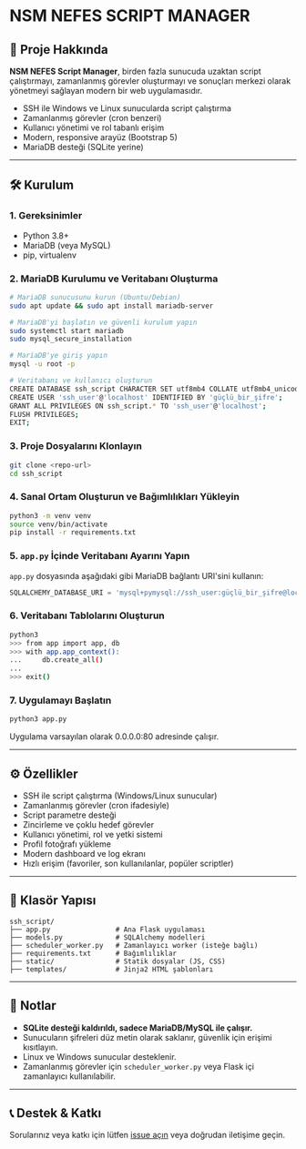 # NSM NEFES SCRIPT MANAGER

## 🚀 Proje Hakkında

**NSM NEFES Script Manager**, birden fazla sunucuda uzaktan script çalıştırmayı, zamanlanmış görevler oluşturmayı ve sonuçları merkezi olarak yönetmeyi sağlayan modern bir web uygulamasıdır. 

- SSH ile Windows ve Linux sunucularda script çalıştırma
- Zamanlanmış görevler (cron benzeri)
- Kullanıcı yönetimi ve rol tabanlı erişim
- Modern, responsive arayüz (Bootstrap 5)
- MariaDB desteği (SQLite yerine)

---

## 🛠️ Kurulum

### 1. Gereksinimler
- Python 3.8+
- MariaDB (veya MySQL)
- pip, virtualenv

### 2. MariaDB Kurulumu ve Veritabanı Oluşturma

```bash
# MariaDB sunucusunu kurun (Ubuntu/Debian)
sudo apt update && sudo apt install mariadb-server

# MariaDB'yi başlatın ve güvenli kurulum yapın
sudo systemctl start mariadb
sudo mysql_secure_installation

# MariaDB'ye giriş yapın
mysql -u root -p

# Veritabanı ve kullanıcı oluşturun
CREATE DATABASE ssh_script CHARACTER SET utf8mb4 COLLATE utf8mb4_unicode_ci;
CREATE USER 'ssh_user'@'localhost' IDENTIFIED BY 'güçlü_bir_şifre';
GRANT ALL PRIVILEGES ON ssh_script.* TO 'ssh_user'@'localhost';
FLUSH PRIVILEGES;
EXIT;
```

### 3. Proje Dosyalarını Klonlayın

```bash
git clone <repo-url>
cd ssh_script
```

### 4. Sanal Ortam Oluşturun ve Bağımlılıkları Yükleyin

```bash
python3 -m venv venv
source venv/bin/activate
pip install -r requirements.txt
```

### 5. `app.py` İçinde Veritabanı Ayarını Yapın

`app.py` dosyasında aşağıdaki gibi MariaDB bağlantı URI'sini kullanın:

```python
SQLALCHEMY_DATABASE_URI = 'mysql+pymysql://ssh_user:güçlü_bir_şifre@localhost/ssh_script?charset=utf8mb4'
```

### 6. Veritabanı Tablolarını Oluşturun

```bash
python3
>>> from app import app, db
>>> with app.app_context():
...     db.create_all()
... 
>>> exit()
```

### 7. Uygulamayı Başlatın

```bash
python3 app.py
```

Uygulama varsayılan olarak 0.0.0.0:80 adresinde çalışır.

---

## ⚙️ Özellikler
- SSH ile script çalıştırma (Windows/Linux sunucular)
- Zamanlanmış görevler (cron ifadesiyle)
- Script parametre desteği
- Zincirleme ve çoklu hedef görevler
- Kullanıcı yönetimi, rol ve yetki sistemi
- Profil fotoğrafı yükleme
- Modern dashboard ve log ekranı
- Hızlı erişim (favoriler, son kullanılanlar, popüler scriptler)

---

## 📁 Klasör Yapısı

```
ssh_script/
├── app.py                # Ana Flask uygulaması
├── models.py             # SQLAlchemy modelleri
├── scheduler_worker.py   # Zamanlayıcı worker (isteğe bağlı)
├── requirements.txt      # Bağımlılıklar
├── static/               # Statik dosyalar (JS, CSS)
├── templates/            # Jinja2 HTML şablonları
```

---

## 📝 Notlar
- **SQLite desteği kaldırıldı, sadece MariaDB/MySQL ile çalışır.**
- Sunucuların şifreleri düz metin olarak saklanır, güvenlik için erişimi kısıtlayın.
- Linux ve Windows sunucular desteklenir.
- Zamanlanmış görevler için `scheduler_worker.py` veya Flask içi zamanlayıcı kullanılabilir.

---

## 📞 Destek & Katkı
Sorularınız veya katkı için lütfen [issue açın](https://github.com/your-repo/issues) veya doğrudan iletişime geçin. 